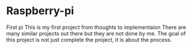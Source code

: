 # Raspberry-pi
First pi
This is my first project from thoughts to implementaion 
There are many similar projects out there but they are not done by me. 
The goal of this project is not just complete the project, it is about the process.
